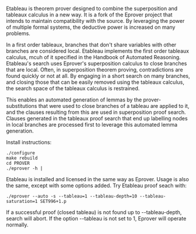 Etableau is theorem prover designed to combine the superposition and tableaux calculus in a new way.  It is a fork of the Eprover project that intends to maintain compatibility with the source.  By leveraging the power of multiple formal systems, the deductive power is increased on many problems.

In a first order tableaux, branches that don't share variables with other branches are considered local.  Etableau implements the first order tableaux calculus, mcuh of it specified in the Handbook of Automated Reasoning.  Etableau's search uses Eprover's superposition calculus to close branches that are local.  Often, in superposition theorem proving, contradictions are found quickly or not at all.  By engaging in a short search on many branches, and closing those that can be easily removed using the tableaux calculus, the search space of the tableaux calculus is restrained.  

This enables an automated generation of lemmas by the prover- substitutions that were used to close branches of a tableau are applied to it, and the clauses resulting from this are used in superposition proof search.  Clauses generated in the tableaux proof search that end up labelling nodes in local branches are processed first to leverage this automated lemma generation.   

Install instructions:

```
./configure
make rebuild
cd PROVER
./eprover -h | 
```

Etableau is installed and licensed in the same way as Eprover.  Usage is also the same, except with some options added.  Try Etableau proof seach with:

```
./eprover --auto -s --tableau=1 --tableau-depth=10 --tableau-saturation=1 SET996+1.p
```

If a successful proof (closed tableau) is not found up to --tableau-depth, search will abort.  If the option --tableau is not set to 1, Eprover will operate normally.
